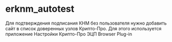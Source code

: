 # erknm_autotest

Для подтверждения подписания КНМ без пользователя нужно добавить сайт в список доверенных узлов Крипто-Про. Для этого используется приложение Настройки Крипто-Про ЭЦП Browser Plug-in
